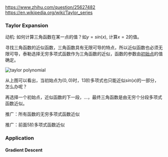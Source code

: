 https://www.zhihu.com/question/25627482
https://en.wikipedia.org/wiki/Taylor_series



### Taylor Expansion

动机: 如何计算三角函数在某一点的值？如$y=sin(x)$, 计算$x=2$的值。

寻找三角函数的近似函数，三角函数具有无限可导的特点，所以近似函数也必须无限可导，泰勒选择无穷多项式函数作为三角函数的近似，函数的参数由<u>初始点</u>的值确定。

![taylor polynomial](https://github.com/bifeng/daily_book_notes/raw/master/resource/taylor_polynomial.png)

从上图可以看出，当初始点为$(0,0)$时，13阶多项式也只能近似$sin(x)$的一部分，怎么办呢？

再选择一个初始点，近似函数的下一段，...，最终三角函数是由无穷个分段多项式函数近似。





推广：所有函数的无穷多项式函数近似



推广：前面5阶多项式函数近似





### Application

#### Gradient Descent





#### 
